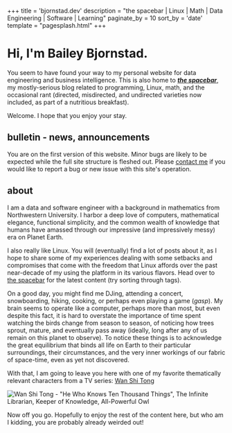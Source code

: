 +++
title = 'bjornstad.dev'
description = "the spacebar | Linux | Math | Data Engineering | Software | Learning"
paginate_by = 10
sort_by = 'date'
template = "pagesplash.html"
+++

# Hi, I'm Bailey Bjornstad.

You seem to have found your way to my personal website for data engineering and
business intelligence. This is also home to __*[the spacebar](spacebar)*__, my
mostly-serious blog related to programming, Linux, math, and the occasional
rant (directed, misdirected, and undirected varieties now included, as part of a
nutritious breakfast).

Welcome. I hope that you enjoy your stay.

## bulletin - news, announcements
You are on the first version of this website. Minor bugs are likely to be
expected while the full site structure is fleshed out. Please [contact me](contact)
if you would like to report a bug or new issue with this site's operation.

## about

I am a data and software engineer with a background in mathematics from
Northwestern University. I harbor a deep love of computers, mathematical
elegance, functional simplicity, and the common wealth of knowledge that humans
have amassed through our impressive (and impressively messy) era on Planet
Earth.

I also really like Linux. You will (eventually) find a lot of posts about it, as
I hope to share some of my experiences dealing with some setbacks and
compromises that come with the freedom that Linux affords over the past
near-decade of my using the platform in its various flavors. Head over to [the
spacebar](spacebar) for the latest content (try sorting through tags).

On a good day, you might find me DJing, attending a concert, snowboarding,
hiking, cooking, or perhaps even playing a game (*gasp*). My brain seems to
operate like a computer, perhaps more than most, but even despite this fact,
it is hard to overstate the importance of time spent watching the birds change
from season to season, of noticing how trees sprout, mature, and eventually
pass away (ideally, long after any of us remain on this planet to observe). To
notice these things is to acknowledge the great equilibrium that binds all life
on Earth to their particular surroundings, their circumstances, and the very
inner workings of our fabric of space-time, even as yet not discovered.

With that, I am going to leave you here with one of my favorite thematically
relevant characters from a TV series: [Wan Shi Tong](https://avatar.fandom.com/wiki/Wan_Shi_Tong)

![Wan Shi Tong - "He Who Knows Ten Thousand Things", The Infinite Librarian, Keeper of Knowledge, All-Powerful Owl](wanshitong.jpg)

Now off you go. Hopefully to enjoy the rest of the content here, but who am I
kidding, you are probably already weirded out!

